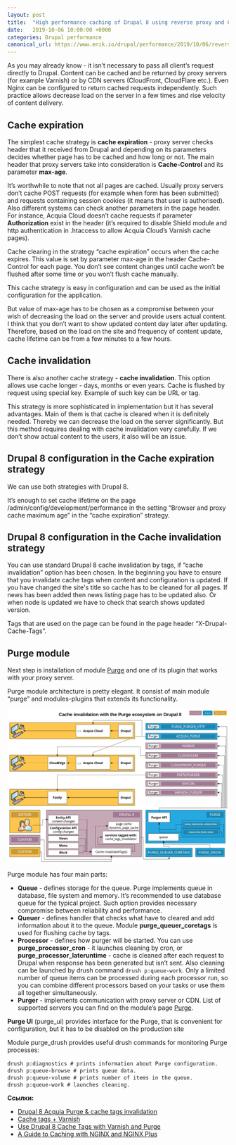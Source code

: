 ```yaml
---
layout: post
title:  "High performance caching of Drupal 8 using reverse proxy and CDN"
date:   2019-10-06 10:00:00 +0000
categories: Drupal performance
canonical_url: https://www.enik.io/drupal/performance/2019/10/06/reverse-proxy-caching.html
---
```

As you may already know - it isn’t necessary to pass all client’s request directly to Drupal. Content can be cached and be returned by proxy servers (for example Varnish) or by CDN servers (CloudFront, CloudFlare etc.). Even Nginx can be configured to return cached requests independently. Such practice allows decrease load on the server in a few times and rise velocity of content delivery.

## Cache expiration

The simplest cache strategy is **cache expiration** - proxy server checks header that it received from Drupal and depending on its parameters decides whether page has to be cached and how long or not. The main header that proxy servers take into consideration is  **Cache-Control** and its parameter **max-age**.

It’s worthwhile to note that not all pages are cached. Usually proxy servers don’t cache POST requests (for example when form has been submitted) and requests containing session cookies (it means that user is authorised). Also different systems can check another parameters in the page header. For instance, Acquia Cloud doesn’t cache requests if parameter **Authorization** exist in the header (it’s required to disable Shield module and http authentication in .htaccess to allow Acquia Cloud’s Varnish cache pages).

Cache clearing in the strategy “cache expiration” occurs when the cache expires. This value is set by parameter max-age in the header Cache-Control for each page. You don’t see content changes until cache won’t be flushed after some time or you won’t flush cache manually.

This cache strategy is easy in configuration and can be used as the initial configuration for the application.

But value of max-age has to be chosen as a compromise between your wish of decreasing the load on the server and provide users actual content. I think that you don’t want to show updated content day later after updating. Therefore, based on the load on the site and frequency of content update, cache lifetime can be from a few minutes to a few hours.

## Cache invalidation

There is also another cache strategy - **cache invalidation**. This option allows use cache longer - days, months or even years. Cache is flushed by request using special key. Example of such key can be URL or tag.

This strategy is more sophisticated in implementation but it has several advantages. Main of them is that cache is cleared when it is definitely needed. Thereby we can decrease the load on the server significantly. But this method requires dealing with cache invalidation very carefully. If we don’t show actual content to the users, it also will be an issue. 

## Drupal 8 configuration in the Cache expiration strategy

We can use both strategies with Drupal 8.

It’s enough to set cache lifetime on the page /admin/config/development/performance in the setting “Browser and proxy cache maximum age” in the “cache expiration” strategy.

## Drupal 8 configuration in the Cache invalidation strategy

You can use standard Drupal 8 cache invalidation by tags, if “cache invalidation” option has been chosen. In the beginning you have to ensure that you invalidate cache tags when content and configuration is updated. If you have changed the site's title so cache has to be cleaned for all pages. If news has been added then news listing page has to be updated also. Or when node is updated we have to check that search shows updated version.

Tags that are used on the page can be found in the page header “X-Drupal-Cache-Tags”.

## Purge module

Next step is installation of module [Purge](https://www.drupal.org/project/purge) and one of its plugin that works with your proxy server.

Purge module architecture is pretty elegant. It consist of main module “purge” and modules-plugins that extends its functionality.

![Purge module architecture](/assets/content/2019-10-06-reverse-proxy-caching/purge_architecture.png "Purge module architecture")

Purge module has four main parts:

* **Queue** - defines storage for the queue. Purge implements queue in database, file system and memory. It’s recommended to use database queue for the typical project. Such option provides necessary compromise between reliability and performance.
* **Queuer** - defines handler that checks what have to cleared and add information about it to the queue. Module **purge_queuer_coretags** is used for flushing cache by tags.
* **Processor** - defines how purger will be started. You can use **purge_processor_cron** - it launches cleaning by cron, or **purge_processor_lateruntime** - cache is cleaned after each request to Drupal when response has been generated but isn’t sent. Also cleaning can be launched by drush command `drush p:queue-work`. Only a limited number of queue items can be processed during each processor run, so you can combine different processors based on your tasks or use them all together simultaneously.
* **Purger** - implements communication with proxy server or CDN. List of supported servers you can find on the module’s page [Purge](https://www.drupal.org/project/purge).

**Purge UI** (purge_ui) provides interface for the Purge, that is convenient for configuration, but it has to be disabled on the production site

Module purge_drush provides useful drush commands for monitoring Purge processes:

```shell
drush p:diagnostics # prints information about Purge configuration.
drush p:queue-browse # prints queue data.
drush p:queue-volume # prints number of items in the queue.
drush p:queue-work # launches cleaning.
```

**Ссылки:**

* [Drupal 8 Acquia Purge & cache tags invalidation](https://support.acquia.com/hc/en-us/articles/360005311513--Drupal-8-Acquia-Purge-cache-tags-invalidation-Public-Beta-Q-A)
* [Cache tags + Varnish](https://www.drupal.org/docs/8/api/cache-api/cache-tags-varnish)
* [Use Drupal 8 Cache Tags with Varnish and Purge](https://www.jeffgeerling.com/blog/2016/use-drupal-8-cache-tags-varnish-and-purge)
* [A Guide to Caching with NGINX and NGINX Plus](https://www.nginx.com/blog/nginx-caching-guide/)
